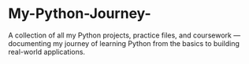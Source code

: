 # My-Python-Journey-
A collection of all my Python projects, practice files, and coursework — documenting my journey of learning Python from the basics to building real-world applications.
